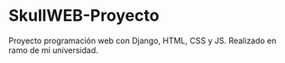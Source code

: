 # SkullWEB-Proyecto
Proyecto programación web con Django, HTML, CSS y JS. Realizado en ramo de mi universidad.
